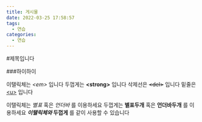 ```yaml
---
title: 게시물
date: 2022-03-25 17:58:57
tags:
  - 연습
categories:
  - 연습
---
```


#제목입니다

###하이하이

이탤릭체는 <em>\<em></em> 입니다
두껍게는 <strong>\<strong></strong> 입니다
삭제선은 <del>\<del></del> 입니다
밑줄은 <u>\<u></u> 입니다

이탤릭체는 _별표_ 혹은 _언더바_ 를 이용하세요
두껍게는 **별표두개** 혹은 **언더바두개** 를 이용하세요
**_이탤릭체와_ 두껍게** 를 같이 사용할 수 있습니다
